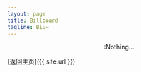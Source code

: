```yaml
---
layout: page
title: Billboard
tagline: Biu~
---
```


<div style="text-align:center">:Nothing...</div>

[返回主页]({{ site.url }})
